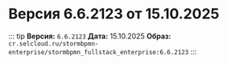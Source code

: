# Версия 6.6.2123 от 15.10.2025

::: tip
**Версия:** `6.6.2123`
**Дата:** 15.10.2025
**Образ:** `cr.selcloud.ru/stormbpmn-enterprise/stormbpmn_fullstack_enterprise:6.6.2123`
:::

